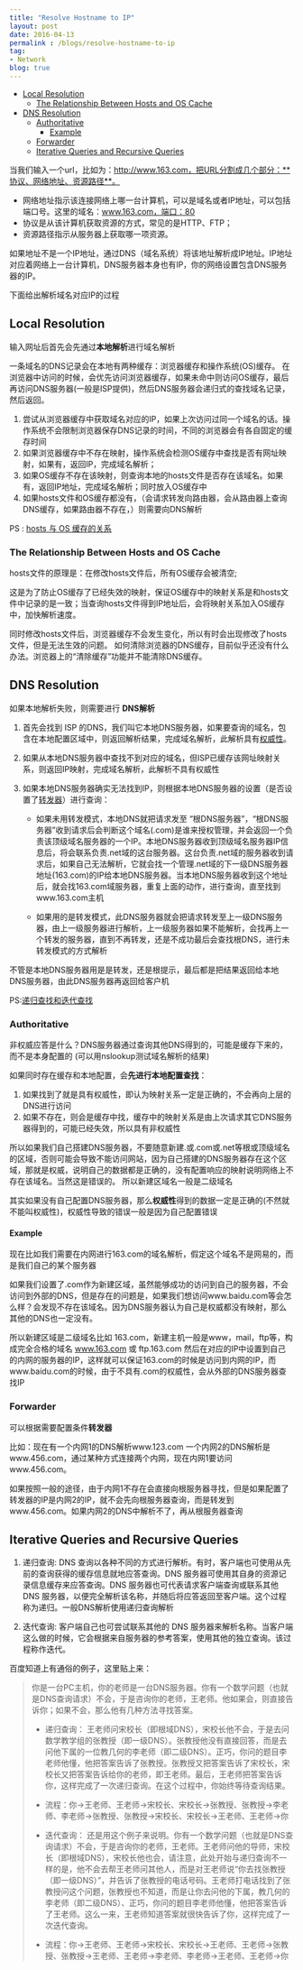 ```yaml
---
title: "Resolve Hostname to IP"
layout: post
date: 2016-04-13
permalink : /blogs/resolve-hostname-to-ip
tag:
- Network
blog: true
---
```



- [Local Resolution](#local-resolution)
  - [The Relationship Between Hosts and OS Cache](#the-relationship-between-hosts-and-os-cache)
- [DNS Resolution](#dns-resolution)
  - [Authoritative](#authoritative)
    - [Example](#example)
  - [Forwarder](#forwarder)
  - [Iterative Queries and Recursive Queries](#iterative-queries-and-recursive-queries)


当我们输入一个url，比如为：http://www.163.com，把URL分割成几个部分：**协议、网络地址、资源路径**。

- 网络地址指示该连接网络上哪一台计算机，可以是域名或者IP地址，可以包括端口号。这里的域名：www.163.com，端口：80
- 协议是从该计算机获取资源的方式，常见的是HTTP、FTP；
- 资源路径指示从服务器上获取哪一项资源。


如果地址不是一个IP地址，通过DNS（域名系统）将该地址解析成IP地址。IP地址对应着网络上一台计算机，DNS服务器本身也有IP，你的网络设置包含DNS服务器的IP。

下面给出解析域名对应IP的过程


## Local Resolution

输入网址后首先会先通过**本地解析**进行域名解析

一条域名的DNS记录会在本地有两种缓存：浏览器缓存和操作系统(OS)缓存。
在浏览器中访问的时候，会优先访问浏览器缓存，如果未命中则访问OS缓存，最后再访问DNS服务器(一般是ISP提供)，然后DNS服务器会递归式的查找域名记录，然后返回。

1. 尝试从浏览器缓存中获取域名对应的IP，如果上次访问过同一个域名的话。操作系统不会限制浏览器保存DNS记录的时间，不同的浏览器会有各自固定的缓存时间
2. 如果浏览器缓存中不存在映射，操作系统会检测OS缓存中查找是否有网址映射，如果有，返回IP，完成域名解析；
3. 如果OS缓存不存在该映射，则查询本地的hosts文件是否存在该域名。如果有，返回IP地址，完成域名解析；同时放入OS缓存中
4. 如果hosts文件和OS缓存都没有，（会请求转发向路由器，会从路由器上查询DNS缓存，如果路由器不存在，）则需要向DNS解析

PS : [hosts 与 OS 缓存的关系](#the-relationship-between-hosts-and-os-cache)


### The Relationship Between Hosts and OS Cache

hosts文件的原理是：在修改hosts文件后，所有OS缓存会被清空;

这是为了防止OS缓存了已经失效的映射，保证OS缓存中的映射关系是和hosts文件中记录的是一致；当查询hosts文件得到IP地址后，会将映射关系加入OS缓存中，加快解析速度。

同时修改hosts文件后，浏览器缓存不会发生变化，所以有时会出现修改了hosts文件，但是无法生效的问题。
如何清除浏览器的DNS缓存，目前似乎还没有什么办法。浏览器上的“清除缓存”功能并不能清除DNS缓存。


## 	DNS Resolution

如果本地解析失败，则需要进行 **DNS解析**

1. 首先会找到 ISP 的DNS，我们叫它本地DNS服务器，如果要查询的域名，包含在本地配置区域中，则返回解析结果，完成域名解析，此解析具有[权威性](#authoritative)。
2. 如果从本地DNS服务器中查找不到对应的域名，但ISP已缓存该网址映射关系，则返回IP映射，完成域名解析，此解析不具有权威性  
3. 如果本地DNS服务器确实无法找到IP，则根据本地DNS服务器的设置（是否设置了[转发器](#forwarder)）进行查询：

	- 如果未用转发模式，本地DNS就把请求发至 “根DNS服务器”，“根DNS服务器”收到请求后会判断这个域名(.com)是谁来授权管理，并会返回一个负责该顶级域名服务器的一个IP。本地DNS服务器收到顶级域名服务器IP信息后，将会联系负责.net域的这台服务器。这台负责.net域的服务器收到请求后，如果自己无法解析，它就会找一个管理.net域的下一级DNS服务器地址(163.com)的IP给本地DNS服务器。当本地DNS服务器收到这个地址后，就会找163.com域服务器，重复上面的动作，进行查询，直至找到www.163.com主机

	- 如果用的是转发模式，此DNS服务器就会把请求转发至上一级DNS服务器，由上一级服务器进行解析，上一级服务器如果不能解析，会找再上一个转发的服务器，直到不再转发，还是不成功最后会查找根DNS，进行未转发模式的方式解析

不管是本地DNS服务器用是是转发，还是根提示，最后都是把结果返回给本地DNS服务器，由此DNS服务器再返回给客户机  

PS:[递归查找和迭代查找](#iterative-queries-and-recursive-queries)



### Authoritative

非权威应答是什么？DNS服务器通过查询其他DNS得到的，可能是缓存下来的，而不是本身配置的 (可以用nslookup测试域名解析的结果)

如果同时存在缓存和本地配置，会**先进行本地配置查找**：

1. 如果找到了就是具有权威性，即认为映射关系一定是正确的，不会再向上层的DNS进行访问
2. 如果不存在，则会是缓存中找，缓存中的映射关系是由上次请求其它DNS服务器得到的，可能已经失效，所以具有非权威性

所以如果我们自己搭建DNS服务器，不要随意新建.或.com或.net等根或顶级域名的区域，否则可能会导致不能访问网站，因为自己搭建的DNS服务器存在这个区域，那就是权威，说明自己的数据都是正确的，没有配置响应的映射说明网络上不存在该域名。当然这是错误的。
所以新建区域名一般是二级域名

其实如果没有自己配置DNS服务器，那么**权威性**得到的数据一定是正确的(不然就不能叫权威性)，权威性导致的错误一般是因为自己配置错误


#### Example

现在比如我们需要在内网进行163.com的域名解析，假定这个域名不是网易的，而是我们自己的某个服务器

如果我们设置了.com作为新建区域，虽然能够成功的访问到自己的服务器，不会访问到外部的DNS，但是存在的问题是，如果我们想访问www.baidu.com等会怎么样？会发现不存在该域名。因为DNS服务器认为自己是权威都没有映射，那么其他的DNS也一定没有。

所以新建区域是二级域名比如 163.com，新建主机一般是www，mail，ftp等，构成完全合格的域名 www.163.com 或 ftp.163.com
然后在对应的IP中设置到自己的内网的服务器的IP，这样就可以保证163.com的时候是访问到内网的IP，而www.baidu.com的时候，由于不具有.com的权威性，会从外部的DNS服务器查找IP


### Forwarder

可以根据需要配置条件**转发器**

比如：现在有一个内网1的DNS解析www.123.com 一个内网2的DNS解析是www.456.com，通过某种方式连接两个内网，现在内网1要访问www.456.com。

如果按照一般的途径，由于内网1不存在会直接向根服务器寻找，但是如果配置了转发器的IP是内网2的IP，就不会先向根服务器查询，而是转发到www.456.com。如果内网2的DNS中解析不了，再从根服务器查询

## Iterative Queries and Recursive Queries

1. 递归查询: 
  DNS 查询以各种不同的方式进行解析。有时，客户端也可使用从先前的查询获得的缓存信息就地应答查询。DNS 服务器可使用其自身的资源记录信息缓存来应答查询。DNS 服务器也可代表请求客户端查询或联系其他 DNS 服务器，以便完全解析该名称，并随后将应答返回至客户端。这个过程称为递归。一般DNS解析使用递归查询解析
 
2. 迭代查询: 
  客户端自己也可尝试联系其他的 DNS 服务器来解析名称。当客户端这么做的时候，它会根据来自服务器的参考答案，使用其他的独立查询。该过程称作迭代。

百度知道上有通俗的例子，这里贴上来：

> 你是一台PC主机，你的老师是一台DNS服务器。你有一个数学问题（也就是DNS查询请求）不会，于是咨询你的老师，王老师。他如果会，则直接告诉你；如果不会，那么他有几种方法寻找答案。
> 
>- 递归查询：
>王老师问宋校长（即根域DNS），宋校长他不会，于是去问数学教学组的张教授（即一级DNS）。张教授他没有直接回答，而是去问他下属的一位教几何的李老师（即二级DNS）。正巧，你问的题目李老师他懂，他把答案告诉了张教授。张教授又把答案告诉了宋校长，宋校长又把答案告诉给你的老师，即王老师。最后，王老师把答案告诉你，这样完成了一次递归查询。在这个过程中，你始终等待查询结果。
>
>- 流程：你→王老师、王老师→宋校长、宋校长→张教授、张教授→李老师、李老师→张教授、张教授→宋校长、宋校长→王老师、王老师→你
>
>- 迭代查询：
还是用这个例子来说明。你有一个数学问题（也就是DNS查询请求）不会，于是咨询你的老师，王老师。王老师问他的导师，宋校长（即根域DNS），宋校长他也会，请注意，此处开始与递归查询不一样的是，他不会去帮王老师问其他人，而是对王老师说“你去找张教授（即一级DNS）”，并告诉了张教授的电话号码。王老师打电话找到了张教授问这个问题，张教授也不知道，而是让你去问他的下属，教几何的李老师（即二级DNS）、正巧，你问的题目李老师他懂，他把答案告诉了王老师。这么一来，王老师知道答案就很快告诉了你，这样完成了一次迭代查询。
>
>- 流程：你→王老师、王老师→宋校长、宋校长→王老师、王老师→张教授、张教授→王老师、王老师→李老师、李老师→王老师、王老师→你


